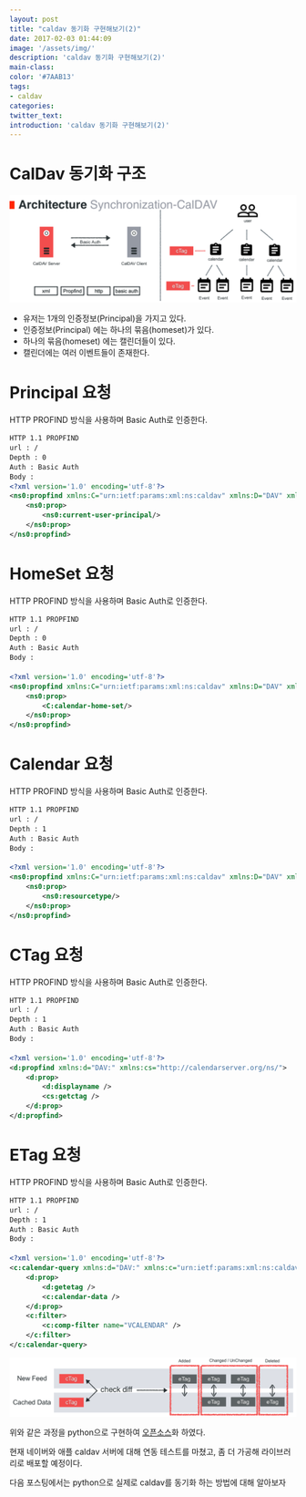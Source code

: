 ```yaml
---
layout: post
title: "caldav 동기화 구현해보기(2)"
date: 2017-02-03 01:44:09
image: '/assets/img/'
description: 'caldav 동기화 구현해보기(2)'
main-class:
color: '#7AAB13'
tags:
- caldav
categories:
twitter_text:
introduction: 'caldav 동기화 구현해보기(2)'
---
```


# CalDav 동기화 구조 
![img1](https://github.com/CalyFactory/CalyFactory.github.io/blob/master/assets/img/res_20170203_2.png?raw=true)
- 유저는 1개의 인증정보(Principal)을 가지고 있다.
- 인증정보(Principal) 에는 하나의 묶음(homeset)가 있다.
- 하나의 묶음(homeset) 에는 캘린더들이 있다.
- 캘린더에는 여러 이벤트들이 존재한다.


# Principal 요청 
HTTP PROFIND 방식을 사용하며 Basic Auth로 인증한다.

```xml
HTTP 1.1 PROPFIND
url : /
Depth : 0 
Auth : Basic Auth 
Body : 
<?xml version='1.0' encoding='utf-8'?>
<ns0:propfind xmlns:C="urn:ietf:params:xml:ns:caldav" xmlns:D="DAV" xmlns:ns0="DAV:">
    <ns0:prop>
        <ns0:current-user-principal/>
    </ns0:prop>
</ns0:propfind>
```

# HomeSet 요청 
HTTP PROFIND 방식을 사용하며 Basic Auth로 인증한다.

```xml
HTTP 1.1 PROPFIND
url : /
Depth : 0 
Auth : Basic Auth 
Body : 

<?xml version='1.0' encoding='utf-8'?>
<ns0:propfind xmlns:C="urn:ietf:params:xml:ns:caldav" xmlns:D="DAV" xmlns:ns0="DAV:">
    <ns0:prop>
        <C:calendar-home-set/>
    </ns0:prop>
</ns0:propfind>
```

# Calendar 요청 
HTTP PROFIND 방식을 사용하며 Basic Auth로 인증한다.

```xml
HTTP 1.1 PROPFIND
url : /
Depth : 1 
Auth : Basic Auth 
Body : 

<?xml version='1.0' encoding='utf-8'?>
<ns0:propfind xmlns:C="urn:ietf:params:xml:ns:caldav" xmlns:D="DAV" xmlns:ns0="DAV:">
    <ns0:prop>
        <ns0:resourcetype/>
    </ns0:prop>
</ns0:propfind>
```

# CTag 요청 
HTTP PROFIND 방식을 사용하며 Basic Auth로 인증한다.

```xml
HTTP 1.1 PROPFIND
url : /
Depth : 1 
Auth : Basic Auth 
Body : 

<?xml version='1.0' encoding='utf-8'?>
<d:propfind xmlns:d="DAV:" xmlns:cs="http://calendarserver.org/ns/">
    <d:prop>
        <d:displayname />
        <cs:getctag />
    </d:prop>
</d:propfind>
```

# ETag 요청 
HTTP PROFIND 방식을 사용하며 Basic Auth로 인증한다.

```xml
HTTP 1.1 PROPFIND
url : /
Depth : 1 
Auth : Basic Auth 
Body : 

<?xml version='1.0' encoding='utf-8'?>
<c:calendar-query xmlns:d="DAV:" xmlns:c="urn:ietf:params:xml:ns:caldav">
    <d:prop>
        <d:getetag />
        <c:calendar-data />
    </d:prop>
    <c:filter>
        <c:comp-filter name="VCALENDAR" />
    </c:filter>
</c:calendar-query>
```
![img1](https://github.com/CalyFactory/CalyFactory.github.io/blob/master/assets/img/res_20170203_1.png?raw=true)

위와 같은 과정을 python으로 구현하여 [오픈소스](https://github.com/CalyFactory/python-caldavclient)화 하였다.

현재 네이버와 애플 caldav 서버에 대해 연동 테스트를 마쳤고, 좀 더 가공해 라이브러리로 배포할 예정이다.

다음 포스팅에서는 python으로 실제로 caldav를 동기화 하는 방법에 대해 알아보자 

